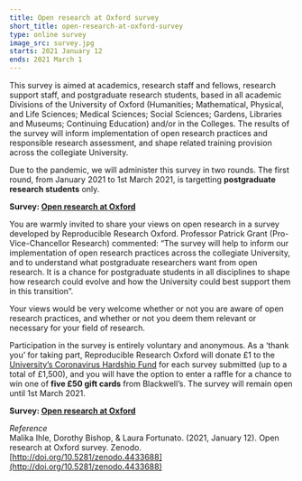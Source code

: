 ```yaml
---
title: Open research at Oxford survey
short_title: open-research-at-oxford-survey
type: online survey
image_src: survey.jpg
starts: 2021 January 12
ends: 2021 March 1
---
```


This survey is aimed at academics, research staff and fellows, research support staff, and postgraduate research students, based in all academic Divisions of the University of Oxford (Humanities; Mathematical, Physical, and Life Sciences; Medical Sciences; Social Sciences; Gardens, Libraries and Museums; Continuing Education) and/or in the Colleges. The results of the survey will inform implementation of open research practices and responsible research assessment, and shape related training provision across the collegiate University.

Due to the pandemic, we will administer this survey in two rounds.
The first round, from January 2021 to 1st March 2021, is targetting **postgraduate research students** only.



**Survey: [Open research at Oxford](https://oxfordxpsy.az1.qualtrics.com/jfe/form/SV_bPkTO2fNbeDmDS5)**

You are warmly invited to share your views on open research in a survey developed by Reproducible Research Oxford. Professor Patrick Grant (Pro-Vice-Chancellor Research) commented: “The survey will help to inform our implementation of open research practices across the collegiate University, and to understand what postgraduate researchers want from open research. It is a chance for postgraduate students in all disciplines to shape how research could evolve and how the University could best support them in this transition”.

Your views would be very welcome whether or not you are aware of open research practices, and whether or not you deem them relevant or necessary for your field of research.

Participation in the survey is entirely voluntary and anonymous. As a ‘thank you’ for taking part, Reproducible Research Oxford will donate £1 to the [University’s Coronavirus Hardship Fund](https://www.development.ox.ac.uk/hardship) for each survey submitted (up to a total of £1,500), and you will have the option to enter a raffle for a chance to win one of **five £50 gift cards** from Blackwell’s.
The survey will remain open until 1st March 2021.

**Survey: [Open research at Oxford](https://oxfordxpsy.az1.qualtrics.com/jfe/form/SV_bPkTO2fNbeDmDS5)**




*Reference*  
Malika Ihle, Dorothy Bishop, & Laura Fortunato. (2021, January 12). Open research at Oxford survey. Zenodo. [http://doi.org/10.5281/zenodo.4433688](http://doi.org/10.5281/zenodo.4433688)
